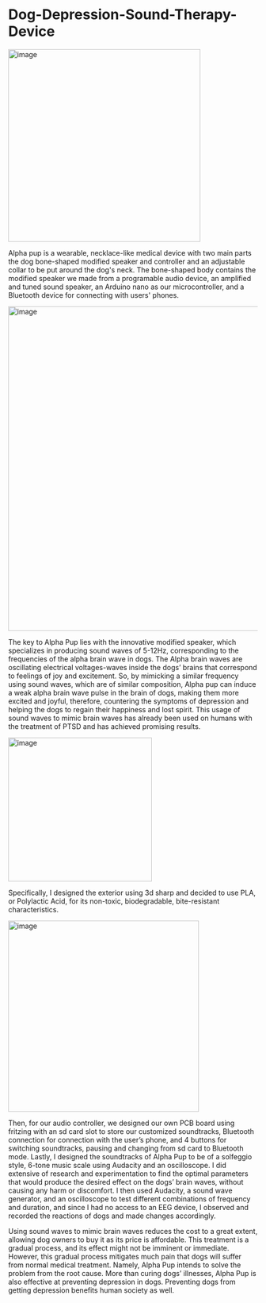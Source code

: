 # Dog-Depression-Sound-Therapy-Device

<img width="388" alt="image" src="https://github.com/yifan1207/Dog-Depression-Sound-Therapy-Device/assets/117659507/5e81be69-a67a-47d4-a4b6-5ceb190d8f39">

Alpha pup is a wearable, necklace-like medical device with two main parts the dog bone-shaped modified speaker and controller and an adjustable collar to be put around the dog's neck. The bone-shaped body contains the modified speaker we made from a programable audio device, an amplified and tuned sound speaker, an Arduino nano as our microcontroller, and a Bluetooth device for connecting with users' phones.

<img width="654" alt="image" src="https://github.com/yifan1207/Dog-Depression-Sound-Therapy-Device/assets/117659507/f9492256-bd89-4b2b-bb17-127dc3302e28">

The key to Alpha Pup lies with the innovative modified speaker, which specializes in producing sound waves of 5-12Hz, corresponding to the frequencies of the alpha brain wave in dogs. The Alpha brain waves are oscillating electrical voltages-waves inside the dogs’ brains that correspond to feelings of joy and excitement. So, by mimicking a similar frequency using sound waves, which are of similar composition, Alpha pup can induce a weak alpha brain wave pulse in the brain of dogs, making them more excited and joyful, therefore, countering the symptoms of depression and helping the dogs to regain their happiness and lost spirit. This usage of sound waves to mimic brain waves has already been used on humans with the treatment of PTSD and has achieved promising results.

   <img width="290" alt="image" src="https://github.com/yifan1207/Dog-Depression-Sound-Therapy-Device/assets/117659507/1a866fae-8235-4d77-9cf1-4638f06f17cf">

Specifically, I designed the exterior using 3d sharp and decided to use PLA, or Polylactic Acid, for its non-toxic, biodegradable, bite-resistant characteristics.

 <img width="385" alt="image" src="https://github.com/yifan1207/Dog-Depression-Sound-Therapy-Device/assets/117659507/c7bffd7e-a00b-4c2b-98e5-b1f25128f5fe">

Then, for our audio controller, we designed our own PCB board using fritzing with an sd card slot to store our customized soundtracks, Bluetooth connection for connection with the user’s phone, and 4 buttons for switching soundtracks, pausing and changing from sd card to Bluetooth mode. Lastly, I designed the soundtracks of Alpha Pup to be of a solfeggio style, 6-tone music scale using Audacity and an oscilloscope. I did extensive of research and experimentation to find the optimal parameters that would produce the desired effect on the dogs’ brain waves, without causing any harm or discomfort. I then used Audacity, a sound wave generator, and an oscilloscope to test different combinations of frequency and duration, and since I had no access to an EEG device, I observed and recorded the reactions of dogs and made changes accordingly.

Using sound waves to mimic brain waves reduces the cost to a great extent, allowing dog owners to buy it as its price is affordable. This treatment is a gradual process, and its effect might not be imminent or immediate. However, this gradual process mitigates much pain that dogs will suffer from normal medical treatment. Namely, Alpha Pup intends to solve the problem from the root cause. More than curing dogs’ illnesses, Alpha Pup is also effective at preventing depression in dogs. Preventing dogs from getting depression benefits human society as well.
 
